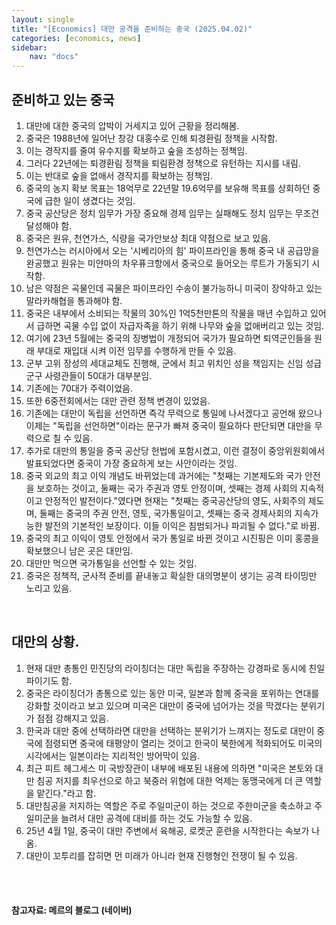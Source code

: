 ```yaml
---
layout: single
title: "[Economics] 대만 공격을 준비하는 중국 (2025.04.02)"
categories: [economics, news]
sidebar:
    nav: "docs"
---
```


## 준비하고 있는 중국
1. 대만에 대한 중국의 압박이 거세지고 있어 근황을 정리해봄.
1. 중국은 1988년에 일어난 창강 대홍수로 인해 퇴경환림 정책을 시작함.
1. 이는 경작지를 줄여 유수지를 확보하고 숲을 조성하는 정책임.
1. 그러다 22년에는 퇴경환림 정책을 퇴림환경 정책으로 유턴하는 지시를 내림.
1. 이는 반대로 숲을 없애서 경작지를 확보하는 정책임.
1. 중국의 농지 확보 목표는 18억무로 22년말 19.6억무를 보유해 목표를 상회하던 중국에 급한 일이 생겼다는 것임.
1. 중국 공산당은 정치 임무가 가장 중요해 경제 임무는 실패해도 정치 임무는 무조건 달성해야 함.
1. 중국은 원유, 천연가스, 식량을 국가안보상 최대 약점으로 보고 있음.
1. 천연가스는 러시아에서 오는 '시베리아의 힘' 파이프라인을 통해 중국 내 공급망을 완공했고 원유는 미얀마의 차우퓨크항에서 중국으로 들어오는 루트가 가동되기 시작함.
1. 남은 약점은 곡물인데 곡물은 파이프라인 수송이 불가능하니 미국이 장악하고 있는 말라카해협을 통과해야 함.
1. 중국은 내부에서 소비되는 작물의 30%인 1억5천만톤의 작물을 매년 수입하고 있어서 급하면 곡물 수입 없이 자급자족을 하기 위해 나무와 숲을 없애버리고 있는 것임.
1. 여기에 23년 5월에는 중국의 징병법이 개정되어 국가가 필요하면 퇴역군인들을 원래 부대로 재입대 시켜 이전 임무를 수행하게 만들 수 있음.
1. 군부 고위 장성의 세대교체도 진행해, 군에서 최고 위치인 성을 책임지는 신임 성급 군구 사령관들이 50대가 대부분임.
1. 기존에는 70대가 주력이었음.
1. 또한 6중전회에서는 대만 관련 정책 변경이 있었음.
1. 기존에는 대만이 독립을 선언하면 즉각 무력으로 통일에 나서겠다고 공언해 왔으나 이제는 "독립을 선언하면"이라는 문구가 빠져 중국이 필요하다 판단되면 대만을 무력으로 칠 수 있음.
1. 추가로 대만의 통일을 중국 공산당 헌법에 포함시켰고, 이런 결정이 중앙위원회에서 발표되었다면 중국이 가장 중요하게 보는 사안이라는 것임.
1. 중국 외교의 최고 이익 개념도 바뀌었는데 과거에는 "첫째는 기본제도와 국가 안전을 보호하는 것이고, 둘째는 국가 주권과 영토 안정이며, 셋째는 경제 사회의 지속적이고 안정적인 발전이다."였다면 현재는 "첫째는 중국공산당의 영도, 사회주의 제도며, 둘째는 중국의 주권 안전, 영토, 국가통일이고, 셋째는 중국 경제사회의 지속가능한 발전의 기본적인 보장이다. 이들 이익은 침범되거나 파괴될 수 없다."로 바뀜.
1. 중국의 최고 이익이 영토 안정에서 국가 통일로 바뀐 것이고 시진핑은 이미 홍콩을 확보했으니 남은 곳은 대만임.
1. 대만만 먹으면 국가통일을 선언할 수 있는 것임.
1. 중국은 정책적, 군사적 준비를 끝내놓고 확실한 대의명분이 생기는 공격 타이밍만 노리고 있음.

<br/>

## 대만의 상황.
1. 현재 대만 총통인 민진당의 라이칭더는 대만 독립을 주장하는 강경파로 동시에 친일파이기도 함.
1. 중국은 라이칭더가 총통으로 있는 동안 미국, 일본과 함께 중국을 포위하는 연대를 강화할 것이라고 보고 있으며 미국은 대만이 중국에 넘어가는 것을 막겠다는 분위기가 점점 강해지고 있음.
1. 한국과 대만 중에 선택하라면 대만을 선택하는 분위기가 느껴지는 정도로 대만이 중국에 점령되면 중국에 태평양이 열리는 것이고 한국이 북한에게 적화되어도 미국의 시각에서는 일본이라는 지리적인 방어막이 있음.
1. 최근 피트 헤그세스 미 국방장관이 내부에 배포된 내용에 의하면 "미국은 본토와 대만 침공 저지를 최우선으로 하고 북중러 위협에 대한 억제는 동맹국에게 더 큰 역할을 맡긴다."라고 함.
1. 대만침공을 저지하는 역할은 주로 주일미군이 하는 것으로 주한미군을 축소하고 주일미군을 늘려서 대만 공격에 대비를 하는 것도 가능할 수 있음.
1. 25년 4월 1일, 중국이 대만 주변에서 육해공, 로켓군 훈련을 시작한다는 속보가 나옴.
1. 대만이 꼬투리를 잡히면 먼 미래가 아니라 현재 진행형인 전쟁이 될 수 있음.



<br/>
<br/>

#### 참고자료: 메르의 블로그 (네이버) 